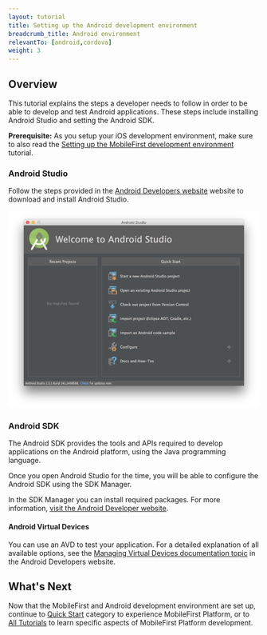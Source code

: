 ```yaml
---
layout: tutorial
title: Setting up the Android development environment
breadcrumb_title: Android environment
relevantTo: [android,cordova]
weight: 3
---
```

## Overview
This tutorial explains the steps a developer needs to follow in order to be able to develop and test Android applications. These steps include installing Android Studio and setting the Android SDK.

**Prerequisite:** As you setup your iOS development environment, make sure to also read the [Setting up the MobileFirst development environment](../../setting-up-your-development-environment/mobilefirst-development-environment/) tutorial.

### Android Studio
Follow the steps provided in the [Android Developers website](http://developer.android.com/develop/index.html) website to download and install Android Studio.

![Configure the Android SDK](android-studio.png)

### Android SDK
The Android SDK provides the tools and APIs required to develop applications on the Android platform, using the Java programming language.

Once you open Android Studio for the time, you will be able to configure the Android SDK using the SDK Manager.

In the SDK Manager you can install required packages. For more information, [visit the Android Developer website](http://developer.android.com/sdk/index.html).

#### Android Virtual Devices
You can use an AVD to test your application. For a detailed explanation of all available options, see the [Managing Virtual Devices documentation topic](http://developer.android.com/tools/devices/index.html) in the Android Developers website.

## What's Next
Now that the MobileFirst and Android development environment are set up, continue to [Quick Start](../../quick-start/android/) category to experience MobileFirst Platform, or to [All Tutorials](../../all-tutorials) to learn specific aspects of MobileFirst Platform development.